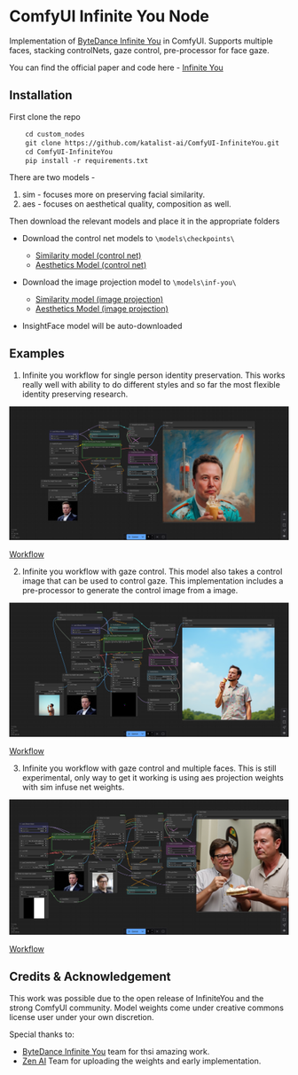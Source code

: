 # ComfyUI Infinite You Node

Implementation of <a href="https://bytedance.github.io/InfiniteYou">ByteDance Infinite You</a> in ComfyUI. Supports multiple faces, stacking controlNets, gaze control, pre-processor for face gaze.

You can find the official paper and code here - <a href="https://bytedance.github.io/InfiniteYou">Infinite You</a>

## Installation

First clone the repo

```shell
    cd custom_nodes
    git clone https://github.com/katalist-ai/ComfyUI-InfiniteYou.git
    cd ComfyUI-InfiniteYou
    pip install -r requirements.txt
```

There are two models - 

1. sim - focuses more on preserving facial similarity.
2. aes - focuses on aesthetical quality, composition as well.

Then download the relevant models and place it in the appropriate folders

- Download the control net models to `\models\checkpoints\`
    - [Similarity model (control net)](https://huggingface.co/vuongminhkhoi4/ComfyUI_InfiniteYou/resolve/main/sim_stage1_control_net/sim_stage1_control_net.safetensors)
    - [Aesthetics Model (control net)](https://huggingface.co/vuongminhkhoi4/ComfyUI_InfiniteYou/resolve/main/aes_stage2_control_net/aes_stage2_control.safetensors)

- Download the image projection model to `\models\inf-you\`
    - [Similarity model (image projection)](https://huggingface.co/vuongminhkhoi4/ComfyUI_InfiniteYou/resolve/main/sim_stage1_control_net/sim_stage1_img_proj.bin)
    - [Aesthetics Model (image projection)](https://huggingface.co/vuongminhkhoi4/ComfyUI_InfiniteYou/resolve/main/aes_stage2_control_net/aes_stage2_img_proj.bin)

- InsightFace model will be auto-downloaded

## Examples

1. Infinite you workflow for single person identity preservation. This works really well with ability to do different styles and so far the most flexible identity preserving research.

<!-- Show examples/nfinite_you.png -->

![alt text](assets/infinite_you.png)

[Workflow](https://github.com/katalist-ai/ComfyUI-InfiniteYou/blob/main/examples/infinite_you.json)

2. Infinite you workflow with gaze control. This model also takes a control image that can be used to control gaze. This implementation includes a pre-processor to generate the control image from a image.

<!-- Show examples/infinite_you_gaze.png -->

![alt text](assets/gaze_control.png)

[Workflow](https://github.com/katalist-ai/ComfyUI-InfiniteYou/blob/main/examples/gaze_control.json)

3. Infinite you workflow with gaze control and multiple faces. This is still experimental, only way to get it working is using aes projection weights with sim infuse net weights.

<!-- Show examples/infinite_you_gaze_multiple.png -->

![alt text](assets/two_characters.png)

[Workflow](https://github.com/katalist-ai/ComfyUI-InfiniteYou/blob/main/examples/two_characters.json)

## Credits & Acknowledgement 

This work was possible due to the open release of InfiniteYou and the strong ComfyUI community. Model weights come under creative commons license user under your own discretion.

Special thanks to:

- <a href="https://bytedance.github.io/InfiniteYou">ByteDance Infinite You</a> team for thsi amazing work. 
- <a href="https://github.com/ZenAI-Vietnam/ComfyUI_InfiniteYou/tree/main">Zen AI</a> Team for uploading the weights and early implementation.